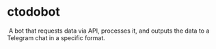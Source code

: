 # ctodobot
 A bot that requests data via API, processes it, and outputs the data to a Telegram chat in a specific format.
